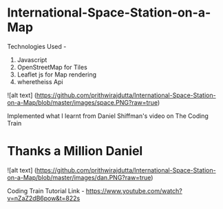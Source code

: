 # International-Space-Station-on-a-Map

Technologies Used - 
1. Javascript
2. OpenStreetMap for Tiles
3. Leaflet js for Map rendering
4. wheretheiss Api

![alt text] (https://github.com/prithwirajdutta/International-Space-Station-on-a-Map/blob/master/images/space.PNG?raw=true)

Implemented what I learnt from Daniel Shiffman's video on The Coding Train
# Thanks a Million Daniel

![alt text] (https://github.com/prithwirajdutta/International-Space-Station-on-a-Map/blob/master/images/dan.PNG?raw=true)

Coding Train Tutorial Link - 
https://www.youtube.com/watch?v=nZaZ2dB6pow&t=822s


